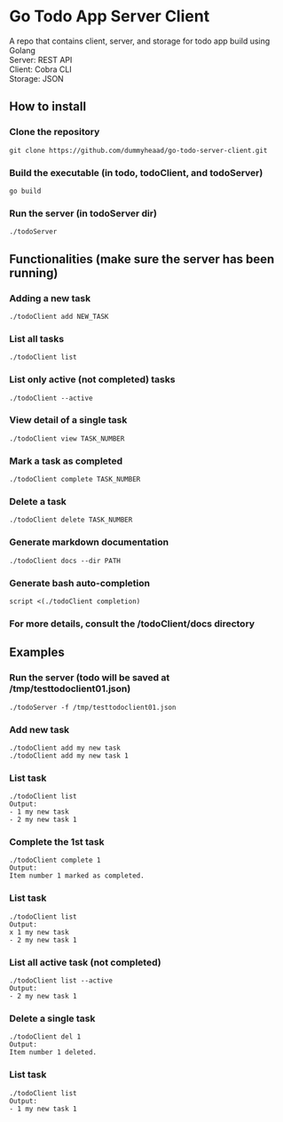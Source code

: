 # Go Todo App Server Client
A repo that contains client, server, and storage for todo app build using Golang  
Server: REST API  
Client: Cobra CLI  
Storage: JSON  

## How to install
### Clone the repository

    git clone https://github.com/dummyheaad/go-todo-server-client.git

### Build the executable (in todo, todoClient, and todoServer)

    go build

### Run the server (in todoServer dir)

    ./todoServer

## Functionalities (make sure the server has been running)
### Adding a new task

    ./todoClient add NEW_TASK

### List all tasks

    ./todoClient list

### List only active (not completed) tasks

    ./todoClient --active

### View detail of a single task

    ./todoClient view TASK_NUMBER

### Mark a task as completed

    ./todoClient complete TASK_NUMBER

### Delete a task

    ./todoClient delete TASK_NUMBER

### Generate markdown documentation

    ./todoClient docs --dir PATH

### Generate bash auto-completion

    script <(./todoClient completion)

### For more details, consult the /todoClient/docs directory

## Examples
### Run the server (todo will be saved at /tmp/testtodoclient01.json)

    ./todoServer -f /tmp/testtodoclient01.json

### Add new task

    ./todoClient add my new task
    ./todoClient add my new task 1

### List task

    ./todoClient list
    Output:
    - 1 my new task
    - 2 my new task 1

### Complete the 1st task

    ./todoClient complete 1
    Output:
    Item number 1 marked as completed.

### List task

    ./todoClient list
    Output:
    x 1 my new task
    - 2 my new task 1

### List all active task (not completed)

    ./todoClient list --active
    Output:
    - 2 my new task 1

### Delete a single task
    
    ./todoClient del 1
    Output:
    Item number 1 deleted.

### List task

    ./todoClient list
    Output:
    - 1 my new task 1